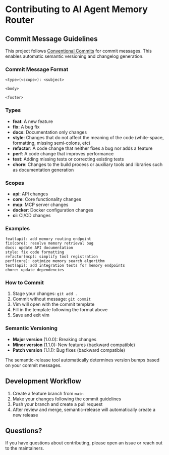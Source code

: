 # Contributing to AI Agent Memory Router

## Commit Message Guidelines

This project follows [Conventional Commits](https://www.conventionalcommits.org/) for commit messages. This enables automatic semantic versioning and changelog generation.

### Commit Message Format

```
<type>(<scope>): <subject>

<body>

<footer>
```

### Types

- **feat**: A new feature
- **fix**: A bug fix
- **docs**: Documentation only changes
- **style**: Changes that do not affect the meaning of the code (white-space, formatting, missing semi-colons, etc)
- **refactor**: A code change that neither fixes a bug nor adds a feature
- **perf**: A code change that improves performance
- **test**: Adding missing tests or correcting existing tests
- **chore**: Changes to the build process or auxiliary tools and libraries such as documentation generation

### Scopes

- **api**: API changes
- **core**: Core functionality changes
- **mcp**: MCP server changes
- **docker**: Docker configuration changes
- **ci**: CI/CD changes

### Examples

```
feat(api): add memory routing endpoint
fix(core): resolve memory retrieval bug
docs: update API documentation
style: fix code formatting
refactor(mcp): simplify tool registration
perf(core): optimize memory search algorithm
test(api): add integration tests for memory endpoints
chore: update dependencies
```

### How to Commit

1. Stage your changes: `git add .`
2. Commit without message: `git commit`
3. Vim will open with the commit template
4. Fill in the template following the format above
5. Save and exit vim

### Semantic Versioning

- **Major version** (1.0.0): Breaking changes
- **Minor version** (1.1.0): New features (backward compatible)
- **Patch version** (1.1.1): Bug fixes (backward compatible)

The semantic-release tool automatically determines version bumps based on your commit messages.

## Development Workflow

1. Create a feature branch from `main`
2. Make your changes following the commit guidelines
3. Push your branch and create a pull request
4. After review and merge, semantic-release will automatically create a new release

## Questions?

If you have questions about contributing, please open an issue or reach out to the maintainers.
